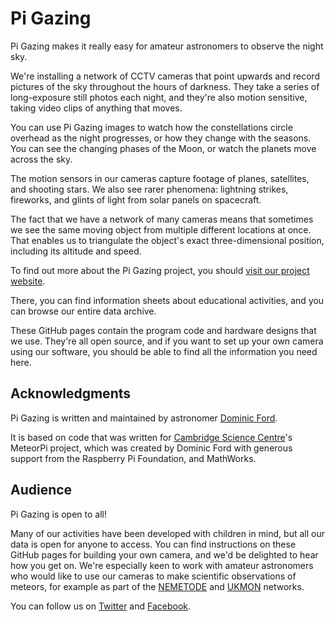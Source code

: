 # Pi Gazing

Pi Gazing makes it really easy for amateur astronomers to observe the night
sky.

We're installing a network of CCTV cameras that point upwards and record
pictures of the sky throughout the hours of darkness.  They take a series of
long-exposure still photos each night, and they're also motion sensitive,
taking video clips of anything that moves.

You can use Pi Gazing images to watch how the constellations circle overhead as
the night progresses, or how they change with the seasons. You can see the
changing phases of the Moon, or watch the planets move across the sky.

The motion sensors in our cameras capture footage of planes, satellites, and
shooting stars. We also see rarer phenomena: lightning strikes, fireworks, and
glints of light from solar panels on spacecraft.

The fact that we have a network of many cameras means that sometimes we see the
same moving object from multiple different locations at once. That enables us
to triangulate the object's exact three-dimensional position, including its
altitude and speed.

To find out more about the Pi Gazing project, you should [visit our project
website](https://pigazing.dcford.org.uk/).

There, you can find information sheets about educational activities, and you
can browse our entire data archive.

These GitHub pages contain the program code and hardware designs that we use.
They're all open source, and if you want to set up your own camera using our
software, you should be able to find all the information you need here.

## Acknowledgments

Pi Gazing is written and maintained by astronomer [Dominic
Ford](https://in-the-sky.org/about.php).

It is based on code that was written for [Cambridge Science
Centre](http://www.cambridgesciencecentre.org/)'s MeteorPi project, which was
created by Dominic Ford with generous support from the Raspberry Pi Foundation,
and MathWorks.

## Audience

Pi Gazing is open to all!

Many of our activities have been developed with children in mind, but all our
data is open for anyone to access. You can find instructions on these GitHub
pages for building your own camera, and we'd be delighted to hear how you get
on. We're especially keen to work with amateur astronomers who would like to
use our cameras to make scientific observations of meteors, for example as part
of the [NEMETODE](http://www.nemetode.org) and
[UKMON](http://www.ukmeteornetwork.co.uk) networks.

You can follow us on [Twitter](https://twitter.com/meteorpi) and
[Facebook](https://www.facebook.com/meteorpicamera).
